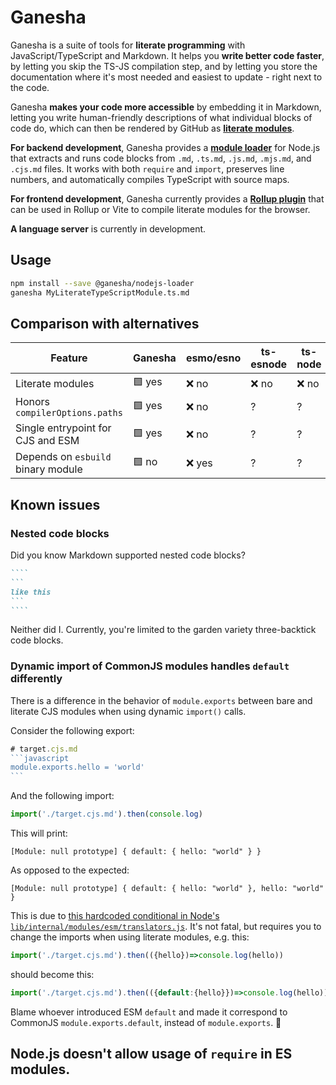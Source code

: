 # Ganesha

Ganesha is a suite of tools for **literate programming** with JavaScript/TypeScript and Markdown.
It helps you **write better code faster**, by letting you skip the TS-JS compilation step,
and by letting you store the documentation where it's most needed and easiest to update -
right next to the code.

Ganesha **makes your code more accessible** by embedding it in Markdown,
letting you write human-friendly descriptions of what individual blocks of code do,
which can then be rendered by GitHub as [**literate modules**](./tests/MATRIX.cjs.md).

**For backend development**, Ganesha provides a [**module loader**](./nodejs-loader) for Node.js
that extracts and runs code blocks from `.md`, `.ts.md`, `.js.md`, `.mjs.md`, and `.cjs.md` files.
It works with both `require` and `import`, preserves line numbers,
and automatically compiles TypeScript with source maps.

**For frontend development**, Ganesha currently provides a [**Rollup plugin**](./rollup-plugin)
that can be used in Rollup or Vite to compile literate modules for the browser.

**A language server** is currently in development.

## Usage

```sh
npm install --save @ganesha/nodejs-loader
ganesha MyLiterateTypeScriptModule.ts.md
```

## Comparison with alternatives

|Feature                           |Ganesha|esmo/esno|ts-esnode|ts-node|
|----------------------------------|-------|---------|---------|-------|
|Literate modules                  |🟩 yes |❌ no    |❌ no    |❌ no  |
|Honors `compilerOptions.paths`    |🟩 yes |❌ no    |?        |?      |
|Single entrypoint for CJS and ESM |🟩 yes |❌ no    |?        |?      |
|Depends on `esbuild` binary module|🟩 no  |❌ yes   |?        |?      |

## Known issues

### Nested code blocks

Did you know Markdown supported nested code blocks?

`````markdown
````
```
like this
```
````
`````

Neither did I. Currently, you're limited to the garden variety
three-backtick code blocks.

### Dynamic import of CommonJS modules handles `default` differently

There is a difference in the behavior of `module.exports`
between bare and literate CJS modules
when using dynamic `import()` calls.

Consider the following export:

````javascript
# target.cjs.md
```javascript
module.exports.hello = 'world'
```
````

And the following import:

```javascript
import('./target.cjs.md').then(console.log)
```

This will print:

```
[Module: null prototype] { default: { hello: "world" } }
```

As opposed to the expected:

```
[Module: null prototype] { default: { hello: "world" }, hello: "world" }
```

This is due to [this hardcoded conditional in Node's `lib/internal/modules/esm/translators.js`](https://github.com/nodejs/node/blob/7af8896d99f5e61704c887c993ec2e8446f390ad/lib/internal/modules/esm/translators.js#L266).
It's not fatal, but requires you to change the imports when using literate modules,
e.g. this:

```javascript
import('./target.cjs.md').then(({hello})=>console.log(hello))
```

should become this:

```javascript
import('./target.cjs.md').then(({default:{hello}})=>console.log(hello))
```

Blame whoever introduced ESM `default` and made it correspond to CommonJS `module.exports.default`,
instead of `module.exports`. 🐘

## Node.js doesn't allow usage of `require` in ES modules.

